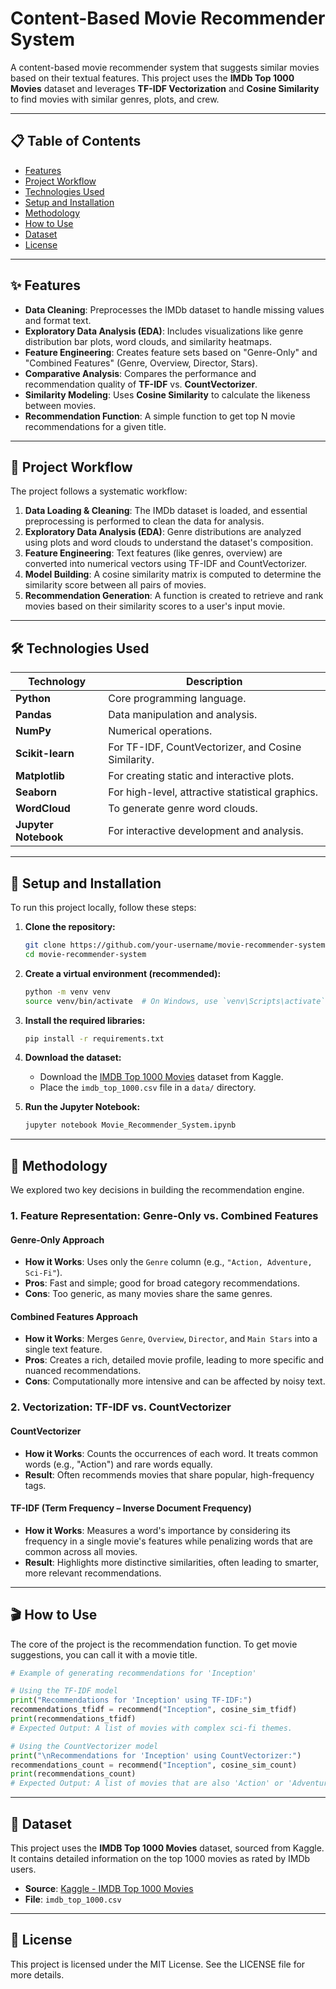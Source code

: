 # Content-Based Movie Recommender System

A content-based movie recommender system that suggests similar movies based on their textual features. This project uses the **IMDb Top 1000 Movies** dataset and leverages **TF-IDF Vectorization** and **Cosine Similarity** to find movies with similar genres, plots, and crew.

---

## 📋 Table of Contents

-   [Features](#-features)
-   [Project Workflow](#-project-workflow)
-   [Technologies Used](#-technologies-used)
-   [Setup and Installation](#-setup-and-installation)
-   [Methodology](#-methodology)
-   [How to Use](#-how-to-use)
-   [Dataset](#-dataset)
-   [License](#-license)

---

## ✨ Features

-   **Data Cleaning**: Preprocesses the IMDb dataset to handle missing values and format text.
-   **Exploratory Data Analysis (EDA)**: Includes visualizations like genre distribution bar plots, word clouds, and similarity heatmaps.
-   **Feature Engineering**: Creates feature sets based on "Genre-Only" and "Combined Features" (Genre, Overview, Director, Stars).
-   **Comparative Analysis**: Compares the performance and recommendation quality of **TF-IDF** vs. **CountVectorizer**.
-   **Similarity Modeling**: Uses **Cosine Similarity** to calculate the likeness between movies.
-   **Recommendation Function**: A simple function to get top N movie recommendations for a given title.

---

## 📂 Project Workflow

The project follows a systematic workflow:

1.  **Data Loading & Cleaning**: The IMDb dataset is loaded, and essential preprocessing is performed to clean the data for analysis.
2.  **Exploratory Data Analysis (EDA)**: Genre distributions are analyzed using plots and word clouds to understand the dataset's composition.
3.  **Feature Engineering**: Text features (like genres, overview) are converted into numerical vectors using TF-IDF and CountVectorizer.
4.  **Model Building**: A cosine similarity matrix is computed to determine the similarity score between all pairs of movies.
5.  **Recommendation Generation**: A function is created to retrieve and rank movies based on their similarity scores to a user's input movie.

---

## 🛠️ Technologies Used

| Technology       | Description                                        |
| ---------------- | -------------------------------------------------- |
| **Python**       | Core programming language.                         |
| **Pandas**       | Data manipulation and analysis.                    |
| **NumPy**        | Numerical operations.                              |
| **Scikit-learn** | For TF-IDF, CountVectorizer, and Cosine Similarity.|
| **Matplotlib**   | For creating static and interactive plots.         |
| **Seaborn**      | For high-level, attractive statistical graphics.   |
| **WordCloud**    | To generate genre word clouds.                     |
| **Jupyter Notebook**| For interactive development and analysis.          |

---

## 🚀 Setup and Installation

To run this project locally, follow these steps:

1.  **Clone the repository:**
    ```bash
    git clone https://github.com/your-username/movie-recommender-system.git
    cd movie-recommender-system
    ```

2.  **Create a virtual environment (recommended):**
    ```bash
    python -m venv venv
    source venv/bin/activate  # On Windows, use `venv\Scripts\activate`
    ```

3.  **Install the required libraries:**
    ```bash
    pip install -r requirements.txt
    ```

4.  **Download the dataset:**
    -   Download the [IMDB Top 1000 Movies](https://www.kaggle.com/datasets/harshitshankhdhar/imdb-top-1000-movies) dataset from Kaggle.
    -   Place the `imdb_top_1000.csv` file in a `data/` directory.

5.  **Run the Jupyter Notebook:**
    ```bash
    jupyter notebook Movie_Recommender_System.ipynb
    ```

---

## 🔬 Methodology

We explored two key decisions in building the recommendation engine.

### 1. Feature Representation: Genre-Only vs. Combined Features

#### Genre-Only Approach
-   **How it Works**: Uses only the `Genre` column (e.g., `"Action, Adventure, Sci-Fi"`).
-   **Pros**: Fast and simple; good for broad category recommendations.
-   **Cons**: Too generic, as many movies share the same genres.

#### Combined Features Approach
-   **How it Works**: Merges `Genre`, `Overview`, `Director`, and `Main Stars` into a single text feature.
-   **Pros**: Creates a rich, detailed movie profile, leading to more specific and nuanced recommendations.
-   **Cons**: Computationally more intensive and can be affected by noisy text.

### 2. Vectorization: TF-IDF vs. CountVectorizer

#### CountVectorizer
-   **How it Works**: Counts the occurrences of each word. It treats common words (e.g., "Action") and rare words equally.
-   **Result**: Often recommends movies that share popular, high-frequency tags.

#### TF-IDF (Term Frequency – Inverse Document Frequency)
-   **How it Works**: Measures a word's importance by considering its frequency in a single movie's features while penalizing words that are common across all movies.
-   **Result**: Highlights more distinctive similarities, often leading to smarter, more relevant recommendations.

---

## 🎬 How to Use

The core of the project is the recommendation function. To get movie suggestions, you can call it with a movie title.

```python
# Example of generating recommendations for 'Inception'

# Using the TF-IDF model
print("Recommendations for 'Inception' using TF-IDF:")
recommendations_tfidf = recommend("Inception", cosine_sim_tfidf)
print(recommendations_tfidf)
# Expected Output: A list of movies with complex sci-fi themes.

# Using the CountVectorizer model
print("\nRecommendations for 'Inception' using CountVectorizer:")
recommendations_count = recommend("Inception", cosine_sim_count)
print(recommendations_count)
# Expected Output: A list of movies that are also 'Action' or 'Adventure'.
```
---
## 📂 Dataset
This project uses the **IMDB Top 1000 Movies** dataset, sourced from Kaggle. It contains detailed information on the top 1000 movies as rated by IMDb users.

-   **Source**: [Kaggle - IMDB Top 1000 Movies](https://www.kaggle.com/datasets/harshitshankhdhar/imdb-top-1000-movies)
-   **File**: `imdb_top_1000.csv`
---
## 📄 License
This project is licensed under the MIT License. See the LICENSE file for more details.

